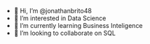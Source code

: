 - 👋 Hi, I’m @jonathanbrito48
- 👀 I’m interested in Data Science
- 🌱 I’m currently learning Business Inteligence
- 💞️ I’m looking to collaborate on SQL

<!---
jonathanbrito48/jonathanbrito48 is a ✨ special ✨ repository because its `README.md` (this file) appears on your GitHub profile.
You can click the Preview link to take a look at your changes.
--->
